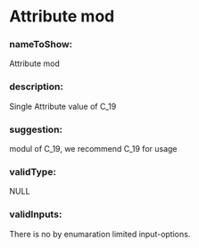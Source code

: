 

# Attribute mod



  


### nameToShow:
  
Attribute mod  


### description:
  
Single Attribute value of C_19  


### suggestion:
  
modul of C_19, we recommend C_19 for usage  


### validType:
  
NULL  


### validInputs:
  
There is no by enumaration limited input-options.

